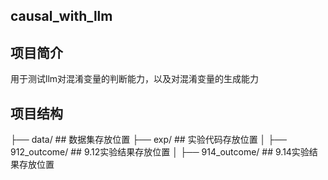 ## causal_with_llm
## 项目简介
用于测试llm对混淆变量的判断能力，以及对混淆变量的生成能力

## 项目结构

├── data/ ## 数据集存放位置
├── exp/ ## 实验代码存放位置
│   ├── 912_outcome/ ## 9.12实验结果存放位置
│   ├── 914_outcome/ ## 9.14实验结果存放位置


